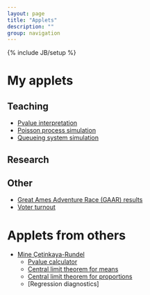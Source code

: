 ```yaml
---
layout: page
title: "Applets"
description: ""
group: navigation
---
```

{% include JB/setup %}

# My applets

## Teaching

- [Pvalue interpretation](https://jaradniemi.shinyapps.io/pvalue/)
- [Poisson process simulation](https://jaradniemi.shinyapps.io/poisson_process/)
- [Queueing system simulation](https://jaradniemi.shinyapps.io/queueing_system/)

## Research

## Other

- [Great Ames Adventure Race (GAAR) results](https://jaradniemi.shinyapps.io/GAAR/)
- [Voter turnout](https://jaradniemi.shinyapps.io/voter_turnout/)



# Applets from others

- [Mine Çetinkaya-Rundel](https://stat.duke.edu/~mc301/shiny/applets.html)
  - [Pvalue calculator](http://spark.rstudio.com/minebocek/dist_calc/)
  - [Central limit theorem for means](http://spark.rstudio.com/minebocek/CLT_mean/)
  - [Central limit theorem for proportions](http://spark.rstudio.com/minebocek/CLT_prop/)
  - [Regression diagnostics]

